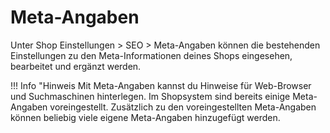 # Meta-Angaben 

Unter Shop Einstellungen \> SEO \> Meta-Angaben können die bestehenden Einstellungen zu den Meta-Informationen deines Shops eingesehen, bearbeitet und ergänzt werden.

!!! Info "Hinweis
	 Mit Meta-Angaben kannst du Hinweise für Web-Browser und Suchmaschinen hinterlegen. Im Shopsystem sind bereits einige Meta-Angaben voreingestellt. Zusätzlich zu den voreingestellten Meta-Angaben können beliebig viele eigene Meta-Angaben hinzugefügt werden.

  

  

  




